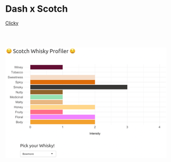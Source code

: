 # Dash x Scotch
[Clicky](https://mrcslx.github.io/game_sales_report.html)
<br/>
<br/>
<br/>
<br/>
<br/>
![](images/scotch.png)
